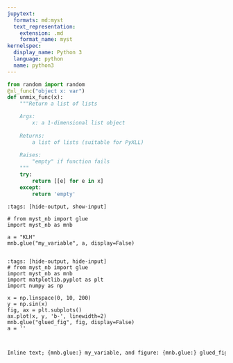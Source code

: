 ```yaml
---
jupytext:
  formats: md:myst
  text_representation:
    extension: .md
    format_name: myst
kernelspec:
  display_name: Python 3
  language: python
  name: python3
---
```


```python
from random import random
@xl_func("object x: var")
def unmix_func(x):
    """Return a list of lists

    Args:
        x: a 1-dimensional list object
        
    Returns:
        a list of lists (suitable for PyXLL) 
        
    Raises:
        "empty" if function fails
    """
    try:
        return [[e] for e in x]
    except:
        return 'empty'
```

```{code-cell} ipython3
:tags: [hide-output, show-input]

# from myst_nb import glue
import myst_nb as mnb

a = "KLH"
mnb.glue("my_variable", a, display=False)
```

```{glue:} my_variable
```

```{code-cell} ipython3
:tags: [hide-output, hide-input]
# from myst_nb import glue
import myst_nb as mnb
import matplotlib.pyplot as plt
import numpy as np

x = np.linspace(0, 10, 200)
y = np.sin(x)
fig, ax = plt.subplots()
ax.plot(x, y, 'b-', linewidth=2)
mnb.glue("glued_fig", fig, display=False)
a = ''
```

```{mnb.glue:figure} glued_fig
```

```{mnb.glue:} my_variable
```

```md
Inline text; {mnb.glue:} my_variable, and figure: {mnb.glue:} glued_fig.
```
